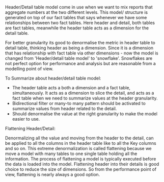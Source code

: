 Header/Detail table model come in use when we want to mix reports that aggregate numbers at the two different levels. This model/ structure is generated on top of our fact tables that says whenever we have some relationships between two fact tables. Here header and detail, both tables are fact tables, meanwhile the header table acts as a dimension for the detail table. 

For better granularity its good to denormalise the metric in header table to detail table, thinking header as being a dimension. Since it is a dimension that has relationship with fact table via other dimensions - now the model is changed from 'Header/detail table model' to 'snowflake'. Snowflakes are not perfect option for performance and analysis but are reasonable from a modelling point of view. 

To Summarize about header/detail table model:
+ The header table acts a both a dimension and a fact table, simultaneously. It acts as a dimension to slice the detail, and acts as a fact table when we need to summarize values at the header granularity.
+ Bidirectional filter or many-to many pattern should be activated to summarize values from header related to the detail.
+ Should denormalise the value at the right granularity to make the model easier to use. 

Flattening Header/Detail:

Denormalizing all the value and moving from the header to the detail, can be applied to all the columns in the header table like to all the Key columns and so on. This extreme denormalization is called flattening because we move a model with many tables to one single table holding all the information. The process of flattening a model is typically executed before the data is loaded into the model. Flattening header into their details is good choice to reduce the size of dimensions. So from the performance point of view, flattening is nearly always a good option.



